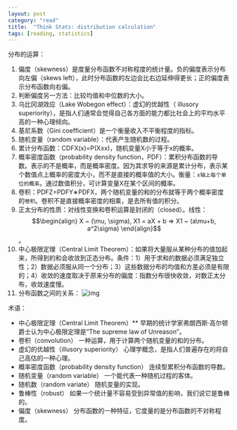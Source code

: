 ```yaml
---
layout: post
category: "read"
title:  "Think Stats: distribution calculation"
tags: [reading, statistics]
---
```


<script type="text/javascript" async
  src="https://cdn.mathjax.org/mathjax/latest/MathJax.js?config=TeX-MML-AM_CHTML">
</script>

分布的运算：

1. 偏度（skewness）是度量分布函数不对称程度的统计量。负的偏度表示分布向左偏（skews left），此时分布函数的左边会比右边延伸得更长；正的偏度表示分布函数向右偏。
2. 判断偏度另一方法：比较均值和中位数的大小。
3. 乌比冈湖效应（Lake Wobegon effect）：虚幻的优越性（ illusory superiority），是指人们通常会觉得自己各方面的能力都比社会上的平均水平高的一种心理倾向。
4. 基尼系数（Gini coefficient）是一个衡量收入不平衡程度的指标。
5. 随机变量（random variable）：代表产生随机数的过程。
6. 累计分布函数：CDFX(x)=P(X≤x)，随机变量X小于等于x的概率。
7. 概率密度函数（probability density function，PDF）：累积分布函数的导数。表示的不是概率，而是概率密度。因为其求导的来源是累计分布，表示某个数值点上概率的密度大小，而不是直接的概率值的大小。衡量：`x轴上每个单位的概率`。通过数值积分，可计算变量X在某个区间的概率。
8. 卷积：PDFZ=PDFY∗PDFX，两个随机变量的和的分布就等于两个概率密度的`卷积`。卷积不是直接概率密度的相乘，是去所有值的积分。
9. 正太分布的性质：对线性变换和卷积运算是封闭的（closed）。线性：$$\begin{align} X ~ (\mu, \sigma), X1 = aX + b  =>  X1 ~ (a\mu+b, a^2\sigma) \end{align}$$​​。
10. 中心极限定理（Central Limit Theorem）：如果将大量服从某种分布的值加起来，所得到的和会收敛到正态分布。条件：1）用于求和的数据必须满足独立性；2）数据必须服从同一个分布；3）这些数据分布的均值和方差必须是有限的；4）收敛的速度取决于原来分布的偏度：指数分布很快收敛，对数正太分布，收敛速度慢。
11. 分布函数之间的关系：
![img](https://jobrest.gitbooks.io/statistical-thinking/content/assets/00045.jpeg)

术语：

* 中心极限定理（Central Limit Theorem）** 早期的统计学家弗朗西斯·高尔顿爵士认为中心极限定理是“The supreme law of Unreason”。
* 卷积（convolution） 一种运算，用于计算两个随机变量的和的分布。
* 虚幻的优越性（illusory superiority） 心理学概念，是指人们普遍存在的将自己高估的一种心理。
* 概率密度函数（probability density function） 连续型累积分布函数的导数。
* 随机变量（random variable） 一个能代表一种随机过程的客体。
* 随机数（random variate） 随机变量的实现。
* 鲁棒性（robust） 如果一个统计量不容易受到异常值的影响，我们说它是鲁棒的。
* 偏度（skewness） 分布函数的一种特征，它度量的是分布函数的不对称程度。